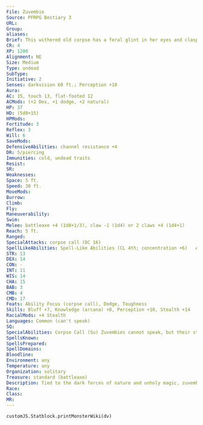 ```yaml
---
File: Zuvembie
Source: PFRPG Bestiary 3
URL: 
Group: 
aliases: 
Brief: This withered old corpse has a feral glint in her eyes and clasps a rusty axe in her yellow-nailed hands.
CR: 4
XP: 1200
Alignment: NE
Size: Medium
Type: undead
SubType: 
Initiative: 2
Senses: darkvision 60 ft.; Perception +10
Aura: 
AC: 15, touch 13, flat-footed 12
ACMods: (+2 Dex, +1 dodge, +2 natural)
HP: 37
HD: (5d8+15)
HPMods: 
Fortitude: 3
Reflex: 3
Will: 6
SaveMods: 
DefensiveAbilities: channel resistance +4
DR: 5/piercing
Immunities: cold, undead traits
Resist: 
SR: 
Weaknesses: 
Space: 5 ft.
Speed: 30 ft.
MoveMods: 
Burrow: 
Climb: 
Fly: 
Maneuverability: 
Swim: 
Melee: battleaxe +4 (1d8+1/3), claw -1 (1d4) or 2 claws +4 (1d4+1)
Reach: 5 ft.
Ranged: 
SpecialAttacks: corpse call (DC 16)
SpellLikeAbilities: Spell-Like Abilities (CL 4th; concentration +6)   At Will-darkness   3/day-ghoul touch, scare (DC 14)   1/day-animate dead, ray of exhaustion, summon (level 3, 1d3 bat or bird swarms [use the same stats], 1d2 constrictor snakes, 1d3 venomous snakes, or 1d4 wolves)
STR: 13
DEX: 14
CON: -
INT: 11
WIS: 14
CHA: 15
BAB: 3
CMB: 4
CMD: 17
Feats: Ability Focus (corpse call), Dodge, Toughness
Skills: Bluff +7, Knowledge (arcana) +8, Perception +10, Stealth +14
RacialMods: +4 Stealth
Languages: Common (can't speak)
SQ: 
SpecialAbilities: Corpse Call (Su) Zuvembies cannot speak, but their strange calls and whistles captivate the minds of those who hear them. Once per day, a zuvembie may call out, and all living creatures with an Intelligence score of 3 or higher within a 100-foot spread must succeed at a DC 16 Will save or move toward the zuvembie using the most direct means possible. If this path leads them into a dangerous area such as through fire or off a cliff, the creatures receive a second saving throw to end the effect before moving into peril. Captivated creatures can take no actions other than to defend themselves. A victim within 5 feet of the zuvembie simply stands and offers no resistance to the zuvembie's attacks. This effect continues for as long as the zuvembie continues its call as a standard action each round.  This is a sonic mind-affecting charm effect, and has no effect on deaf creatures. The save DC is Charisma-based.
SpellsKnown: 
SpellsPrepared: 
SpellDomains: 
Bloodline: 
Environment: any
Temperature: any
Organization: solitary
Treasure: standard (battleaxe)
Description: Tied to the dark forces of nature and unholy magic, zuvembies employ fear and the wild creatures of the land to take their vengeance upon the living. Zuvembies appear to be withered, animate corpses but possess ruthless minds and blasphemous vigor. Revenge fuels a zuvembie, a hatefulness directed toward those who wronged it in life. Yet even when the last one who maligned it lies dead, its rage remains, turning against all who live, especially the relatives of the target of its original hate.  Most zuvembies willingly performed the vile rituals to attain vengeance through unlife, but the transformation can also be wrought upon a helpless victim. The method of transforming into a zuvembie involves the creation and consumption of a vial of oil of animate dead, plus the performance of additional dark rites that take a day to perform and cost 3,000 gp. The ritual kills the target, who must make a DC 20 Will save. Failure results in the victim's death, while success means it reanimates as a free-willed zuvembie.  Zuvembies stand between 5 and 6 feet tall and rarely weigh over 100 pounds.
Race: 
Class: 
MR: 
---
```

```dataviewjs
customJS.Statblock.printMonsterWiki(dv)
```
